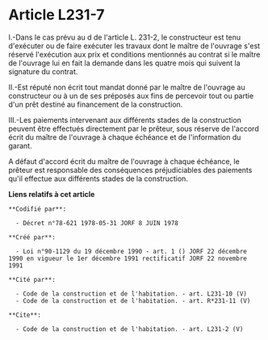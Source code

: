 # Article L231-7

I.-Dans le cas prévu au d de l'article L. 231-2, le constructeur est tenu d'exécuter ou de faire exécuter les travaux dont le
maître de l'ouvrage s'est réservé l'exécution aux prix et conditions mentionnés au contrat si le maître de l'ouvrage lui en
fait la demande dans les quatre mois qui suivent la signature du contrat. 

II.-Est réputé non écrit tout mandat donné par le maître de l'ouvrage au constructeur ou à un de ses préposés aux fins de
percevoir tout ou partie d'un prêt destiné au financement de la construction. 

III.-Les paiements intervenant aux différents stades de la construction peuvent être effectués directement par le prêteur,
sous réserve de l'accord écrit du maître de l'ouvrage à chaque échéance et de l'information du garant. 

A défaut d'accord écrit du maître de l'ouvrage à chaque échéance, le prêteur est responsable des conséquences préjudiciables
des paiements qu'il effectue aux différents stades de la construction.

**Liens relatifs à cet article**

	**Codifié par**:

	  - Décret n°78-621 1978-05-31 JORF 8 JUIN 1978

	**Créé par**:

	  - Loi n°90-1129 du 19 décembre 1990 - art. 1 () JORF 22 décembre 1990 en vigueur le 1er décembre 1991 rectificatif JORF 22 novembre 1991

	**Cité par**:

	  - Code de la construction et de l'habitation. - art. L231-10 (V)
	  - Code de la construction et de l'habitation. - art. R*231-11 (V)

	**Cite**:

	  - Code de la construction et de l'habitation. - art. L231-2 (V)

